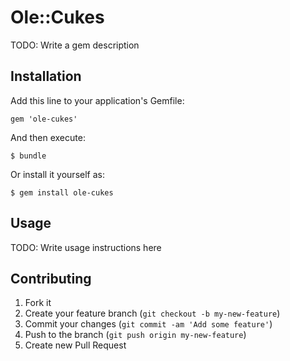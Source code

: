 # Ole::Cukes

TODO: Write a gem description

## Installation

Add this line to your application's Gemfile:

    gem 'ole-cukes'

And then execute:

    $ bundle

Or install it yourself as:

    $ gem install ole-cukes

## Usage

TODO: Write usage instructions here

## Contributing

1. Fork it
2. Create your feature branch (`git checkout -b my-new-feature`)
3. Commit your changes (`git commit -am 'Add some feature'`)
4. Push to the branch (`git push origin my-new-feature`)
5. Create new Pull Request
